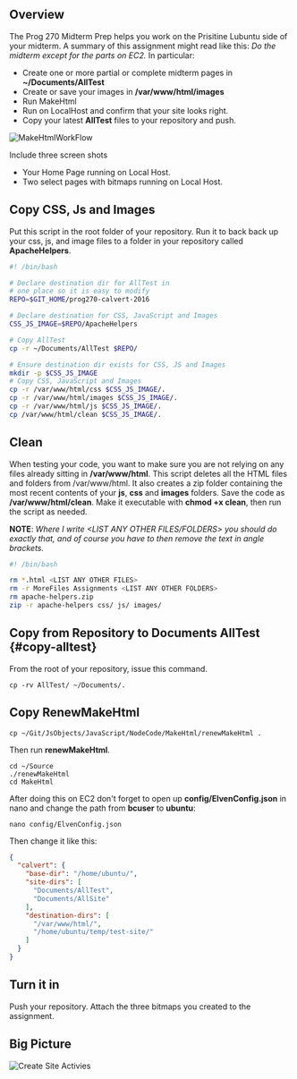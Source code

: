 ## Overview

The Prog 270 Midterm Prep helps you work on the Prisitine Lubuntu side of your midterm.
A summary of this assignment might read like this: *Do the midterm except for the parts on EC2.*
In particular:

- Create one or more partial or complete midterm pages in **~/Documents/AllTest**
- Create or save your images in **/var/www/html/images**
- Run MakeHtml
- Run on LocalHost and confirm that your site looks right.
- Copy your latest **AllTest** files to your repository and push.

![MakeHtmlWorkFlow](https://s3.amazonaws.com/bucket01.elvenware.com/images/make-html-work-flow.png)

Include three screen shots

- Your Home Page running on Local Host.
- Two select pages with bitmaps running on Local Host.

## Copy CSS, Js and Images

Put this script in the root folder of your repository. Run it to back back up
your css, js, and image files to a folder in your  repository called
**ApacheHelpers**.

```bash
#! /bin/bash

# Declare destination dir for AllTest in
# one place so it is easy to modify
REPO=$GIT_HOME/prog270-calvert-2016

# Declare destination for CSS, JavaScript and Images
CSS_JS_IMAGE=$REPO/ApacheHelpers

# Copy AllTest
cp -r ~/Documents/AllTest $REPO/

# Ensure destination dir exists for CSS, JS and Images
mkdir -p $CSS_JS_IMAGE
# Copy CSS, JavaScript and Images
cp -r /var/www/html/css $CSS_JS_IMAGE/.
cp -r /var/www/html/images $CSS_JS_IMAGE/.
cp -r /var/www/html/js $CSS_JS_IMAGE/.
cp /var/www/html/clean $CSS_JS_IMAGE/.
```

## Clean

When testing your code, you want to make sure you are not relying on any
files already sitting in **/var/www/html**. This script deletes all the
HTML files and folders from /var/www/html. It also creates a zip folder
containing the most recent contents of your **js**, **css** and **images**
folders. Save the code as **/var/www/html/clean**. Make it executable with
**chmod +x clean**, then run the script as needed.

**NOTE**: *Where I write <LIST ANY OTHER FILES/FOLDERS> you should do exactly
that, and of course you have to then remove the text in angle brackets.*

```bash
#! /bin/bash

rm *.html <LIST ANY OTHER FILES>
rm -r MoreFiles Assignments <LIST ANY OTHER FOLDERS>
rm apache-helpers.zip
zip -r apache-helpers css/ js/ images/
```
## Copy from Repository to Documents AllTest {#copy-alltest}

From the root of your repository, issue this command.

```
cp -rv AllTest/ ~/Documents/.
```

## Copy RenewMakeHtml

```
cp ~/Git/JsObjects/JavaScript/NodeCode/MakeHtml/renewMakeHtml .
```

Then run **renewMakeHtml**.

```
cd ~/Source
./renewMakeHtml
cd MakeHtml
```

After doing this on EC2 don't forget to open up **config/ElvenConfig.json** in nano and change the path from **bcuser** to **ubuntu**:

```
nano config/ElvenConfig.json
```

Then change it like this:

```json
{
  "calvert": {
    "base-dir": "/home/ubuntu/",
    "site-dirs": [
      "Documents/AllTest",
      "Documents/AllSite"
    ],
    "destination-dirs": [
      "/var/www/html/",
      "/home/ubuntu/temp/test-site/"
    ]
  }
}
```

## Turn it in

Push your repository. Attach the three bitmaps you created to the assignment.

## Big Picture

![Create Site Activies](https://s3.amazonaws.com/bucket01.elvenware.com/images/create-web-site-activities.png)
